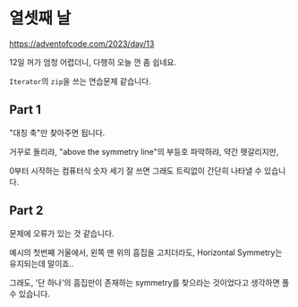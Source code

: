 # 열셋째 날

https://adventofcode.com/2023/day/13

12일 꺼가 엄청 어렵더니, 다행히 오늘 껀 좀 쉽네요.

`Iterator`의 `zip`을 쓰는 연습문제 같습니다.

## Part 1

"대칭 축"만 찾아주면 됩니다.

거꾸로 돌리랴, "above the symmetry line"의 부등호 파악하랴, 약간 헷갈리지만,

0부터 시작하는 컴퓨터식 숫자 세기 잘 쓰면 그래도 트릭없이 간단히 나타낼 수 있습니다.

## Part 2

문제에 오류가 있는 것 같습니다.

예시의 첫번째 거울에서, 왼쪽 맨 위의 흠집을 고치더라도, Horizontal Symmetry는 유지되는데 말이죠..

그래도, '단 하나'의 흠집만이 존재하는 symmetry를 찾으라는 것이었다고 생각하면 풀 수 있습니다.
